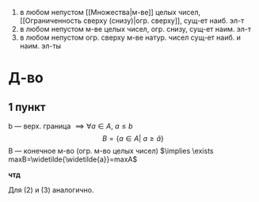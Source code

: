 1. в любом непустом [[Множества|м-ве]] целых чисел, [[Ограниченность сверху (снизу)|огр. сверху]], сущ-ет наиб. эл-т
2. в любом непустом м-ве целых чисел, огр. снизу, сущ-ет наим. эл-т
3. в любом непустом огр. сверху м-ве натур. чисел сущ-ет наиб. и наим. эл-ты

# Д-во

## 1 пункт

b — верх. граница $\implies \forall a\in A,\ a\leq b$
$$
B = \{ a\in A|\ a\geq\widetilde{a} \}
$$
B — конечное м-во (огр. м-во целых чисел) $\implies \exists maxB=\widetilde{\widetilde{a}}=maxA$

**чтд**

Для (2) и (3) аналогично.